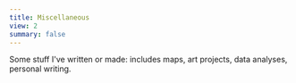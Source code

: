 ```yaml
---
title: Miscellaneous 
view: 2
summary: false
---
```


Some stuff I've written or made: includes maps, art projects, data analyses, personal writing. 
